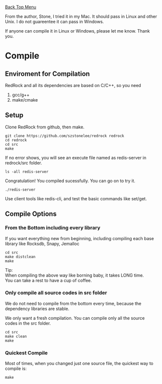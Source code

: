 [Back Top Menu](../README.md)

From the author, Stone,
I tried it in my Mac. It should pass in Linux and other Unix. I do not guareentee it can pass in Windows.

If anyone can compile it in Linux or Windows, please let me know. Thank you.

# Compile

## Enviroment for Compilation

RedRock and all its dependencies are based on C/C++, so you need 
1. gcc/g++
2. make/cmake


## Setup

Clone RedRock from github, then make.
```
git clone https://github.com/szstonelee/redrock redrock
cd redrock
cd src
make
```
If no error shows, you will see an execute file named as redis-server in redrock/src folder.
```
ls -all redis-server
```
Congratulation! You compiled sucessfully. 
You can go on to try it.
```
./redis-server
```
Use client tools like redis-cli, and test the basic commands like set/get.

## Compile Options
### From the Bottom including every library
If you want everything new from beginning, including compiling each base library like Rocksdb, Snapy, Jemalloc
```
cd src
make distclean
make
```
Tip:  
When compiling the above way like borning baby, it takes LONG time.  
You can take a rest to have a cup of coffee.
### Only compile all source codes in src folder
We do not need to compile from the bottom every time, because the dependency libraries are stable.

We only want a fresh compilation. You can compile only all the source codes in the src folder.
```
cd src
make clean
make
```
### Quickest Compile
Most of times, when you changed just one source file, the quickest way to compile is: 
```
make
```


